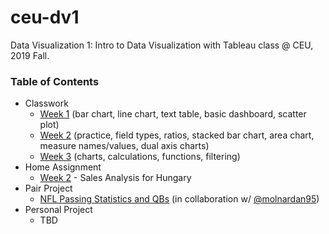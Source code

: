 # ceu-dv1
Data Visualization 1: Intro to Data Visualization with Tableau class @ CEU, 2019 Fall.

### Table of Contents
* Classwork
  * [Week 1](https://github.com/szigony/ceu-dv1/blob/master/workbooks/01.twb) (bar chart, line chart, text table, basic dashboard, scatter plot)
  * [Week 2](https://github.com/szigony/ceu-dv1/blob/master/workbooks/02.twb) (practice, field types, ratios, stacked bar chart, area chart, measure names/values, dual axis charts)
  * [Week 3](https://github.com/szigony/ceu-dv1/blob/master/workbooks/03.twb) (charts, calculations, functions, filtering)
* Home Assignment
  * [Week 2](https://github.com/szigony/ceu-dv1/blob/master/workbooks/Patrik%20Szigeti%20-%20Week%202%20-%20Sales%20Analysis%20for%20Hungary.twb) - Sales Analysis for Hungary
* Pair Project
  * [NFL Passing Statistics and QBs](https://github.com/szigony/ceu-dv1/blob/master/pair-project/Pair%20Project%20-%20NFL%20-%20Daniel%20Molnar%2C%20Patrik%20Szigeti.twb) (in collaboration w/ [@molnardan95](https://github.com/molnardan95))
* Personal Project
  * TBD
